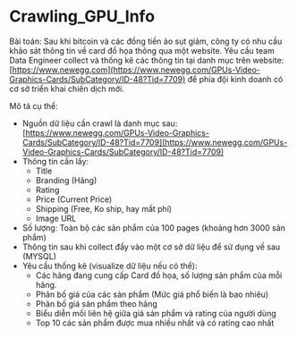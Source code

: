 # Crawling_GPU_Info
Bài toán: Sau khi bitcoin và các đồng tiền ảo sụt giảm, công ty có nhu cầu khảo sát thông tin về card đồ họa thông qua một website. Yêu cầu team Data Engineer collect và thống kê các thông tin tại danh mục trên website: [https://www.newegg.com](https://www.newegg.com/GPUs-Video-Graphics-Cards/SubCategory/ID-48?Tid=7709) để phía đội kinh doanh có cơ sở triển khai chiến dịch mới.

Mô tả cụ thể:

- Nguồn dữ liệu cần crawl là danh mục sau: [https://www.newegg.com/GPUs-Video-Graphics-Cards/SubCategory/ID-48?Tid=7709](https://www.newegg.com/GPUs-Video-Graphics-Cards/SubCategory/ID-48?Tid=7709)
- Thông tin cần lấy:
    - Title
    - Branding (Hãng)
    - Rating
    - Price (Current Price)
    - Shipping (Free, Ko ship, hay mất phí)
    - Image URL
- Số lượng: Toàn bộ các sản phẩm của 100 pages (khoảng hơn 3000 sản phẩm)
- Thông tin sau khi collect đẩy vào một cơ sở dữ liệu để sử dụng về sau (MYSQL)
- Yêu cầu thống kê (visualize dữ liệu nếu có thể):
    - Các hãng đang cung cấp Card đồ họa, số lượng sản phẩm của mỗi hãng.
    - Phân bố giá của các sản phẩm (Mức giá phổ biến là bao nhiêu)
    - Phân bố giá sản phẩm theo hãng
    - Biểu diễn mối liên hệ giữa giá sản phẩm và rating của người dùng
    - Top 10 các sản phẩm được mua nhiều nhất và có rating cao nhất
